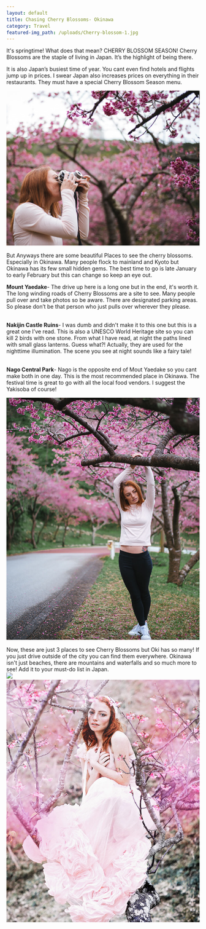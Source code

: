```yaml
---
layout: default
title: Chasing Cherry Blossoms- Okinawa
category: Travel
featured-img_path: /uploads/Cherry-blossom-1.jpg
---
```


It's springtime\! What does that mean? CHERRY BLOSSOM SEASON\! Cherry Blossoms are the staple of living in Japan. It’s the highlight of being there.&nbsp;

It is also Japan’s busiest time of year. You cant even find hotels and flights jump up in prices. I swear Japan also increases prices on everything in their restaurants. They must have a special Cherry Blossom Season menu.&nbsp;

![](/uploads/cherry-blossom-2.jpg)

But Anyways there are some beautiful Places to see the cherry blossoms. Especially in Okinawa. Many people flock to mainland and Kyoto but Okinawa has its few small hidden gems. The best time to go is late January to early February but this can change so keep an eye out.&nbsp;

**Mount Yaedake**\- The drive up here is a long one but in the end, it's worth it. The long winding roads of Cherry Blossoms are a site to see. Many people pull over and take photos so be aware. There are designated parking areas. So please don’t be that person who just pulls over wherever they please.&nbsp;

<br>**Nakijin Castle Ruins**\- I was dumb and didn't make it to this one but this is a great one I’ve read. This is also a UNESCO World Heritage site so you can kill 2 birds with one stone. From what I have read, at night the paths lined with small glass lanterns. Guess what?\! Actually, they are used for the nighttime illumination. The scene you see at night sounds like a fairy tale\!

<br>**Nago Central Park**\- Nago is the opposite end of Mout Yaedake so you cant make both in one day. This is the most recommended place in Okinawa. The festival time is great to go with all the local food vendors. I suggest the Yakisoba of course\!&nbsp;

![](/uploads/cherry-blossom-5.jpg)

Now, these are just 3 places to see Cherry Blossoms but Oki has so many\! If you just drive outside of the city you can find them everywhere. Okinawa isn't just beaches, there are mountains and waterfalls and so much more to see\! Add it to your must-do list in Japan.&nbsp;<br>![](/uploads/cherry-blossom-4.jpg)![](/uploads/cherry-blossom-6.jpg)